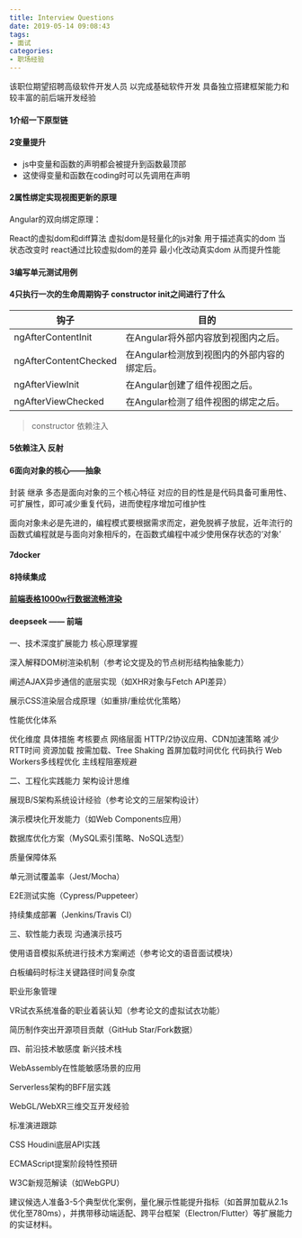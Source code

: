 ```yaml
---
title: Interview Questions
date: 2019-05-14 09:08:43
tags: 
- 面试
categories: 
- 职场经验
---
```

该职位期望招聘高级软件开发人员 以完成基础软件开发 具备独立搭建框架能力和较丰富的前后端开发经验
#### 1介绍一下原型链
#### 2变量提升
+ js中变量和函数的声明都会被提升到函数最顶部
+ 这使得变量和函数在coding时可以先调用在声明
#### 2属性绑定实现视图更新的原理
Angular的双向绑定原理：


React的虚拟dom和diff算法
虚拟dom是轻量化的js对象 用于描述真实的dom 当状态改变时 react通过比较虚拟dom的差异 最小化改动真实dom 从而提升性能


#### 3编写单元测试用例
#### 4只执行一次的生命周期钩子 constructor init之间进行了什么

|钩子 |	目的 |
|---|---|
ngAfterContentInit | 在Angular将外部内容放到视图内之后。
ngAfterContentChecked | 在Angular检测放到视图内的外部内容的绑定后。
ngAfterViewInit | 在Angular创建了组件视图之后。
ngAfterViewChecked | 在Angular检测了组件视图的绑定之后。

>constructor 依赖注入
#### 5依赖注入 反射
#### 6面向对象的核心——抽象
封装 继承 多态是面向对象的三个核心特征 对应的目的性是是代码具备可重用性、可扩展性，即可减少重复代码，进而使程序增加可维护性

面向对象未必是先进的，编程模式要根据需求而定，避免脱裤子放屁，近年流行的函数式编程就是与面向对象相斥的，在函数式编程中减少使用保存状态的‘对象’
#### 7docker
#### 8持续集成
#### [前端表格1000w行数据流畅渲染](https://juejin.cn/post/7455310019607052303)

#### deepseek —— 前端
一、技术深度扩展能力
核心原理掌握

深入解释DOM树渲染机制（参考论文提及的节点树形结构抽象能力）

阐述AJAX异步通信的底层实现（如XHR对象与Fetch API差异）

展示CSS渲染层合成原理（如重排/重绘优化策略）

性能优化体系

优化维度	具体措施	考核要点
网络层面	HTTP/2协议应用、CDN加速策略	减少RTT时间
资源加载	按需加载、Tree Shaking	首屏加载时间优化
代码执行	Web Workers多线程优化	主线程阻塞规避

二、工程化实践能力
架构设计思维

展现B/S架构系统设计经验（参考论文的三层架构设计）

演示模块化开发能力（如Web Components应用）

数据库优化方案（MySQL索引策略、NoSQL选型）

质量保障体系

单元测试覆盖率（Jest/Mocha）

E2E测试实施（Cypress/Puppeteer）

持续集成部署（Jenkins/Travis CI）

三、软性能力表现
沟通演示技巧

使用语音模拟系统进行技术方案阐述（参考论文的语音面试模块）

白板编码时标注关键路径时间复杂度

职业形象管理

VR试衣系统准备的职业着装认知（参考论文的虚拟试衣功能）

简历制作突出开源项目贡献（GitHub Star/Fork数据）

四、前沿技术敏感度
新兴技术栈

WebAssembly在性能敏感场景的应用

Serverless架构的BFF层实践

WebGL/WebXR三维交互开发经验

标准演进跟踪

CSS Houdini底层API实践

ECMAScript提案阶段特性预研

W3C新规范解读（如WebGPU）

建议候选人准备3-5个典型优化案例，量化展示性能提升指标（如首屏加载从2.1s优化至780ms），并携带移动端适配、跨平台框架（Electron/Flutter）等扩展能力的实证材料。